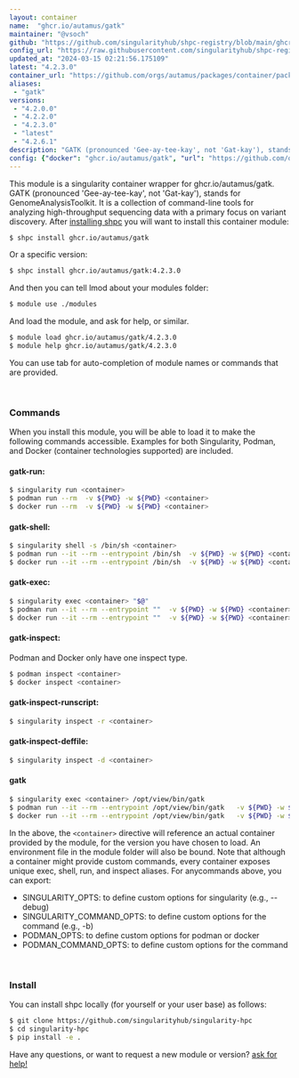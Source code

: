 ```yaml
---
layout: container
name:  "ghcr.io/autamus/gatk"
maintainer: "@vsoch"
github: "https://github.com/singularityhub/shpc-registry/blob/main/ghcr.io/autamus/gatk/container.yaml"
config_url: "https://raw.githubusercontent.com/singularityhub/shpc-registry/main/ghcr.io/autamus/gatk/container.yaml"
updated_at: "2024-03-15 02:21:56.175109"
latest: "4.2.3.0"
container_url: "https://github.com/orgs/autamus/packages/container/package/gatk"
aliases:
 - "gatk"
versions:
 - "4.2.0.0"
 - "4.2.2.0"
 - "4.2.3.0"
 - "latest"
 - "4.2.6.1"
description: "GATK (pronounced 'Gee-ay-tee-kay', not 'Gat-kay'), stands for GenomeAnalysisToolkit. It is a collection of command-line tools for analyzing high-throughput sequencing data with a primary focus on variant discovery."
config: {"docker": "ghcr.io/autamus/gatk", "url": "https://github.com/orgs/autamus/packages/container/package/gatk", "maintainer": "@vsoch", "description": "GATK (pronounced 'Gee-ay-tee-kay', not 'Gat-kay'), stands for GenomeAnalysisToolkit. It is a collection of command-line tools for analyzing high-throughput sequencing data with a primary focus on variant discovery.", "latest": {"4.2.3.0": "sha256:61adbb45a3a346cf987e56b49a5c9325d134a596a794b2a1569545205ecc296a"}, "tags": {"4.2.0.0": "sha256:1e46de1d7a1629f3c7c18cbd803cf1a06ddc36814a79a960f1e6128d35a71c9c", "4.2.2.0": "sha256:73b7c52cd78aceab6638a4734aefecdcaa800c9d46a79afb53da63b9ae6838b1", "4.2.3.0": "sha256:61adbb45a3a346cf987e56b49a5c9325d134a596a794b2a1569545205ecc296a", "latest": "sha256:e44c433847e7c9b8dbdade4b9a19f8f6d98ac66da2ff106252c6aaab1ddf4d2e", "4.2.6.1": "sha256:e44c433847e7c9b8dbdade4b9a19f8f6d98ac66da2ff106252c6aaab1ddf4d2e"}, "aliases": {"gatk": "/opt/view/bin/gatk"}}
---
```


This module is a singularity container wrapper for ghcr.io/autamus/gatk.
GATK (pronounced 'Gee-ay-tee-kay', not 'Gat-kay'), stands for GenomeAnalysisToolkit. It is a collection of command-line tools for analyzing high-throughput sequencing data with a primary focus on variant discovery.
After [installing shpc](#install) you will want to install this container module:


```bash
$ shpc install ghcr.io/autamus/gatk
```

Or a specific version:

```bash
$ shpc install ghcr.io/autamus/gatk:4.2.3.0
```

And then you can tell lmod about your modules folder:

```bash
$ module use ./modules
```

And load the module, and ask for help, or similar.

```bash
$ module load ghcr.io/autamus/gatk/4.2.3.0
$ module help ghcr.io/autamus/gatk/4.2.3.0
```

You can use tab for auto-completion of module names or commands that are provided.

<br>

### Commands

When you install this module, you will be able to load it to make the following commands accessible.
Examples for both Singularity, Podman, and Docker (container technologies supported) are included.

#### gatk-run:

```bash
$ singularity run <container>
$ podman run --rm  -v ${PWD} -w ${PWD} <container>
$ docker run --rm  -v ${PWD} -w ${PWD} <container>
```

#### gatk-shell:

```bash
$ singularity shell -s /bin/sh <container>
$ podman run --it --rm --entrypoint /bin/sh  -v ${PWD} -w ${PWD} <container>
$ docker run --it --rm --entrypoint /bin/sh  -v ${PWD} -w ${PWD} <container>
```

#### gatk-exec:

```bash
$ singularity exec <container> "$@"
$ podman run --it --rm --entrypoint ""  -v ${PWD} -w ${PWD} <container> "$@"
$ docker run --it --rm --entrypoint ""  -v ${PWD} -w ${PWD} <container> "$@"
```

#### gatk-inspect:

Podman and Docker only have one inspect type.

```bash
$ podman inspect <container>
$ docker inspect <container>
```

#### gatk-inspect-runscript:

```bash
$ singularity inspect -r <container>
```

#### gatk-inspect-deffile:

```bash
$ singularity inspect -d <container>
```


#### gatk

```bash
$ singularity exec <container> /opt/view/bin/gatk
$ podman run --it --rm --entrypoint /opt/view/bin/gatk   -v ${PWD} -w ${PWD} <container> -c " $@"
$ docker run --it --rm --entrypoint /opt/view/bin/gatk   -v ${PWD} -w ${PWD} <container> -c " $@"
```



In the above, the `<container>` directive will reference an actual container provided
by the module, for the version you have chosen to load. An environment file in the
module folder will also be bound. Note that although a container
might provide custom commands, every container exposes unique exec, shell, run, and
inspect aliases. For anycommands above, you can export:

 - SINGULARITY_OPTS: to define custom options for singularity (e.g., --debug)
 - SINGULARITY_COMMAND_OPTS: to define custom options for the command (e.g., -b)
 - PODMAN_OPTS: to define custom options for podman or docker
 - PODMAN_COMMAND_OPTS: to define custom options for the command

<br>

### Install

You can install shpc locally (for yourself or your user base) as follows:

```bash
$ git clone https://github.com/singularityhub/singularity-hpc
$ cd singularity-hpc
$ pip install -e .
```

Have any questions, or want to request a new module or version? [ask for help!](https://github.com/singularityhub/singularity-hpc/issues)